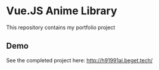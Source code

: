 # Vue.JS Anime Library

This repository contains my portfolio project

## Demo
See the completed project here: http://h91991ai.beget.tech/
